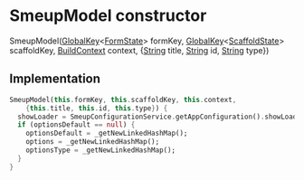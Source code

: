 


# SmeupModel constructor







SmeupModel([GlobalKey](https://api.flutter.dev/flutter/widgets/GlobalKey-class.html)&lt;[FormState](https://api.flutter.dev/flutter/widgets/FormState-class.html)> formKey, [GlobalKey](https://api.flutter.dev/flutter/widgets/GlobalKey-class.html)&lt;[ScaffoldState](https://api.flutter.dev/flutter/material/ScaffoldState-class.html)> scaffoldKey, [BuildContext](https://api.flutter.dev/flutter/widgets/BuildContext-class.html) context, {[String](https://api.flutter.dev/flutter/dart-core/String-class.html) title, [String](https://api.flutter.dev/flutter/dart-core/String-class.html) id, [String](https://api.flutter.dev/flutter/dart-core/String-class.html) type})





## Implementation

```dart
SmeupModel(this.formKey, this.scaffoldKey, this.context,
    {this.title, this.id, this.type}) {
  showLoader = SmeupConfigurationService.getAppConfiguration().showLoader;
  if (optionsDefault == null) {
    optionsDefault = _getNewLinkedHashMap();
    options = _getNewLinkedHashMap();
    optionsType = _getNewLinkedHashMap();
  }
}
```







